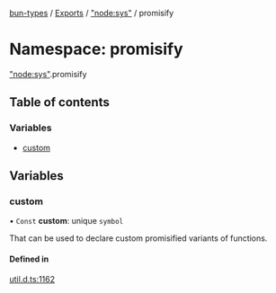 [bun-types](../README.md) / [Exports](../modules.md) / ["node:sys"](node_sys_.md) / promisify

# Namespace: promisify

["node:sys"](node_sys_.md).promisify

## Table of contents

### Variables

- [custom](node_sys_.promisify.md#custom)

## Variables

### custom

• `Const` **custom**: unique `symbol`

That can be used to declare custom promisified variants of functions.

#### Defined in

[util.d.ts:1162](https://github.com/valgaze/bun-types/blob/5e53f27/util.d.ts#L1162)
